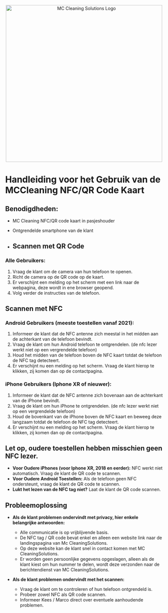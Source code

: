 <p align="center">
  <img src="https://mccleaningsolutions.nl/wp-content/uploads/2019/08/MC-cleaning-solutions_logo.png" alt="MC Cleaning Solutions Logo" width="500" />
</p>



# Handleiding voor het Gebruik van de MCCleaning NFC/QR Code Kaart

## Benodigdheden:
- MC Cleaning NFC/QR code kaart in pasjeshouder
- Ontgrendelde smartphone van de klant

- ## Scannen met QR Code

### Alle Gebruikers:
1. Vraag de klant om de camera van hun telefoon te openen.
2. Richt de camera op de QR code op de kaart.
3. Er verschijnt een melding op het scherm met een link naar de webpagina, deze wordt in ene browser geopend.
4. Volg verder de instructies van de telefoon.

## Scannen met NFC

### Android Gebruikers (meeste toestellen vanaf 2021):
1. Informeer de klant dat de NFC antenne zich meestal in het midden aan de achterkant van de telefoon bevindt.
2. Vraag de klant om hun Android telefoon te ontgrendelen. (de nfc lezer werkt niet op een vergrendelde telefoon)
3. Houd het midden van de telefoon boven de NFC kaart totdat de telefoon de NFC tag detecteert.
4. Er verschijnt nu een melding op het scherm. Vraag de klant hierop te klikken, zij komen dan op de contactpagina.

### iPhone Gebruikers (Iphone XR of nieuwer):
1. Informeer de klant dat de NFC antenne zich bovenaan aan de achterkant van de iPhone bevindt.
2. Vraag de klant om hun iPhone te ontgrendelen. (de nfc lezer werkt niet op een vergrendelde telefoon)
3. Houd de bovenkant van de iPhone boven de NFC kaart en beweeg deze langzaam totdat de telefoon de NFC tag detecteert.
4. Er verschijnt nu een melding op het scherm. Vraag de klant hierop te klikken, zij komen dan op de contactpagina.

## Let op, oudere toestellen hebben misschien geen NFC lezer.
- **Voor Oudere iPhones (voor Iphone XR, 2018 en eerder):** NFC werkt niet automatisch. Vraag de klant de QR code te scannen.
- **Voor Oudere Android Toestellen:** Als de telefoon geen NFC ondersteunt, vraag de klant de QR code te scannen.
- **Lukt het lezen van de NFC tag niet?** Laat de klant de QR code scannen.

## Probleemoplossing
- **Als de klant problemen ondervindt met privacy, hier enkele belangrijke antwoorden:**
  - Alle communicatie is op vrijblijvende basis.    
  - De NFC tag / QR code bevat enkel en alleen een website link naar de landingspagina van Mc CleaningSolutions. 
  - Op deze website kan de klant snel in contact komen met MC CleaningSolutions.
  - Er worden geen persoonlijke gegevens opgeslagen, alleen als de klant kiest om hun nummer te delen, wordt deze verzonden naar de berichtendienst van MC CleaningSolutions.
    
- **Als de klant problemen ondervindt met het scannen:**
  - Vraag de klant om te controleren of hun telefoon ontgrendeld is.
  - Probeer zowel NFC als QR code scannen.
  - Informeer Kees / Marco direct over eventuele aanhoudende problemen.
